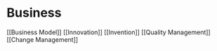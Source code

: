 # Business

[[Business Model]]
[[Innovation]]
[[Invention]]
[[Quality Management]]
[[Change Management]]